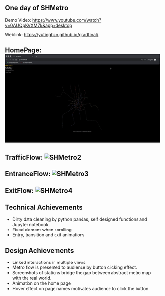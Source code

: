 One day of SHMetro
---

Demo Video: https://www.youtube.com/watch?v=0AUQpKVXM7k&app=desktop

Weblink: https://yutinghan.github.io/gradfinal/

HomePage:
![SHMetro1](/gif/SHMetro1.gif)
------

TrafficFlow: 
![SHMetro2](/gif/SHMetro2.gif)
------

EntranceFlow: 
![SHMetro3](/gif/SHMetro3.gif)
------

ExitFlow:
![SHMetro4](/gif/SHMetro4.gif)
------


Technical Achievements
------
- Dirty data cleaning by python pandas, self designed functions and Jupyter notebook.
- Fixed element when scrolling
- Entry, transition and exit animations


Design Achievements
------
- Linked interactions in multiple views 
- Metro flow is presented to audience by button clicking effect.
- Screenshots of stations bridge the gap between abstract metro map with the real world.
- Animation on the home page 
- Hover effect on page names motivates audience to click the button

